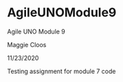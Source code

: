 # AgileUNOModule9
Agile UNO Module 9

Maggie Cloos

11/23/2020

Testing assignment for module 7 code
